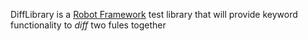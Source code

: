 DiffLibrary is a [Robot Framework](http://code.google.com/p/robotframework/)
test library that will provide keyword functionality to _diff_ two fules together
